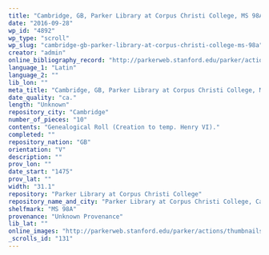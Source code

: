 ```yaml
---
title: "Cambridge, GB, Parker Library at Corpus Christi College, MS 98A"
date: "2016-09-28"
wp_id: "4892"
wp_type: "scroll"
wp_slug: "cambridge-gb-parker-library-at-corpus-christi-college-ms-98a"
creator: "admin"
online_bibliography_record: "http://parkerweb.stanford.edu/parker/actions/thumbnails.do?ms_no=98A"
language_1: "Latin"
language_2: ""
lib_lon: ""
meta_title: "Cambridge, GB, Parker Library at Corpus Christi College, MS 98A"
date_quality: "ca."
length: "Unknown"
repository_city: "Cambridge"
number_of_pieces: "10"
contents: "Genealogical Roll (Creation to temp. Henry VI)."
completed: ""
repository_nation: "GB"
orientation: "V"
description: ""
prov_lon: ""
date_start: "1475"
prov_lat: ""
width: "31.1"
repository: "Parker Library at Corpus Christi College"
repository_name_and_city: "Parker Library at Corpus Christi College, Cambridge GB"
shelfmark: "MS 98A"
provenance: "Unknown Provenance"
lib_lat: ""
online_images: "http://parkerweb.stanford.edu/parker/actions/thumbnails.do?ms_no=98A"
_scrolls_id: "131"
---
```



